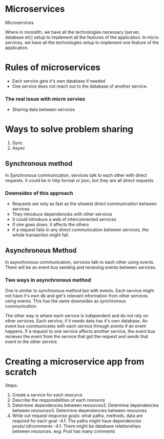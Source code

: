 # Microservices

Microservices

Where in monolith, we have all the technologies necessary (server, database etc) setup to implement all the features of the application. In micro services, we have all the technologies setup to implement one feature of the application.

# Rules of microservices

- Each service gets it's own database if needed
- One service does not reach out to the database of another service.

### The real issue with micro servies

- Sharing data between services

# Ways to solve problem sharing

1. Sync
2. Async

## Synchronous method

In Synchronous communication, services talk to each other with direct requests. It could be in http format or json, but they are all direct requests.

### Downsides of this approach

- Requests are only as fast as the slowest direct communication between services
- They introduce dependencies with other services
- It could introduce a web of interconnected services
- If one goes down, it affects the others
- If a request fails in any direct communication between services, the whole transaction might fail.

## Asynchronous Method

In asynchronous communication, services talk to each other using events. There will be an event bus sending and recieving events between services.

### Two ways in asynchronous method

One is similar to synchronous method but with events. Each service might not have it's own db and get's relevant information from other services using events. This has the same downsides as synchronous communication.

The other way is where each service is independent and do not rely on other services. Each service, if it needs data has it's own database. An event bus communicates with each service through events if an event happens. If a request to one service affects another service, the event bus recieves the event from the service that got the request and sends that event to the other service.

# Creating a microservice app from scratch

Steps:
1. Create a service for each resource
2. Describe the responsibilities of each resource
3. Determine dependencies between resources3. Determine dependencies between resources3. Determine dependencies between resources
4. Write out request response goals: what paths, methods, data are required for each goal
  -4.1: The paths might have dependencies posts/:id/comments 
  -4.1: There might be database relationships between resources. exg: Post has many comments
